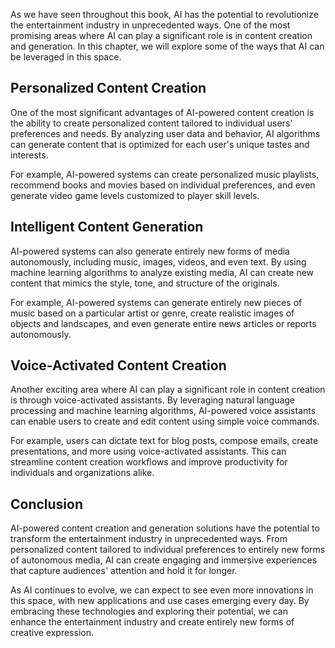 
As we have seen throughout this book, AI has the potential to revolutionize the entertainment industry in unprecedented ways. One of the most promising areas where AI can play a significant role is in content creation and generation. In this chapter, we will explore some of the ways that AI can be leveraged in this space.

Personalized Content Creation
-----------------------------

One of the most significant advantages of AI-powered content creation is the ability to create personalized content tailored to individual users' preferences and needs. By analyzing user data and behavior, AI algorithms can generate content that is optimized for each user's unique tastes and interests.

For example, AI-powered systems can create personalized music playlists, recommend books and movies based on individual preferences, and even generate video game levels customized to player skill levels.

Intelligent Content Generation
------------------------------

AI-powered systems can also generate entirely new forms of media autonomously, including music, images, videos, and even text. By using machine learning algorithms to analyze existing media, AI can create new content that mimics the style, tone, and structure of the originals.

For example, AI-powered systems can generate entirely new pieces of music based on a particular artist or genre, create realistic images of objects and landscapes, and even generate entire news articles or reports autonomously.

Voice-Activated Content Creation
--------------------------------

Another exciting area where AI can play a significant role in content creation is through voice-activated assistants. By leveraging natural language processing and machine learning algorithms, AI-powered voice assistants can enable users to create and edit content using simple voice commands.

For example, users can dictate text for blog posts, compose emails, create presentations, and more using voice-activated assistants. This can streamline content creation workflows and improve productivity for individuals and organizations alike.

Conclusion
----------

AI-powered content creation and generation solutions have the potential to transform the entertainment industry in unprecedented ways. From personalized content tailored to individual preferences to entirely new forms of autonomous media, AI can create engaging and immersive experiences that capture audiences' attention and hold it for longer.

As AI continues to evolve, we can expect to see even more innovations in this space, with new applications and use cases emerging every day. By embracing these technologies and exploring their potential, we can enhance the entertainment industry and create entirely new forms of creative expression.
